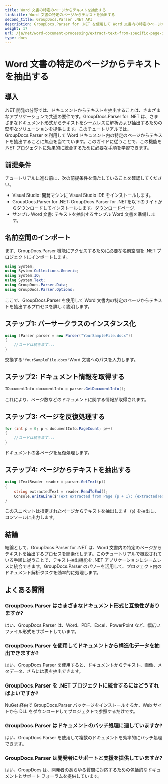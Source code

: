 ```yaml
---
title: Word 文書の特定のページからテキストを抽出する
linktitle: Word 文書の特定のページからテキストを抽出する
second_title: GroupDocs.Parser .NET API
description: GroupDocs.Parser for .NET を使用して Word 文書内の特定のページからテキストを抽出する方法を学習します。テキスト抽出機能を .NET に統合します。
weight: 17
url: /ja/net/word-document-processing/extract-text-from-specific-page-in-word-document/
type: docs
---
```

# Word 文書の特定のページからテキストを抽出する

## 導入
.NET 開発の分野では、ドキュメントからテキストを抽出することは、さまざまなアプリケーションで共通の要件です。GroupDocs.Parser for .NET は、さまざまなドキュメント形式からテキストをシームレスに解析および抽出するための堅牢なソリューションを提供します。このチュートリアルでは、GroupDocs.Parser を利用して Word ドキュメント内の特定のページからテキストを抽出することに焦点を当てています。このガイドに従うことで、この機能を .NET プロジェクトに効果的に統合するために必要な手順を学習できます。
## 前提条件
チュートリアルに進む前に、次の前提条件を満たしていることを確認してください。
- Visual Studio: 開発マシンに Visual Studio IDE をインストールします。
-  GroupDocs.Parser for .NET: GroupDocs.Parser for .NETを以下のサイトからダウンロードしてインストールします。[ダウンロードページ](https://releases.groupdocs.com/parser/net/).
- サンプル Word 文書: テキストを抽出するサンプル Word 文書を準備します。

## 名前空間のインポート
まず、GroupDocs.Parser 機能にアクセスするために必要な名前空間を .NET プロジェクトにインポートします。
```csharp
using System;
using System.Collections.Generic;
using System.IO;
using System.Text;
using GroupDocs.Parser.Data;
using GroupDocs.Parser.Options;
```

ここで、GroupDocs.Parser を使用して Word 文書内の特定のページからテキストを抽出するプロセスを詳しく説明します。
## ステップ1: パーサークラスのインスタンス化
```csharp
using (Parser parser = new Parser("YourSampleFile.docx"))
{
    //コードは続きます...
}
```
交換する`"YourSampleFile.docx"`Word 文書へのパスを入力します。
## ステップ2: ドキュメント情報を取得する
```csharp
IDocumentInfo documentInfo = parser.GetDocumentInfo();
```
これにより、ページ数などのドキュメントに関する情報が取得されます。
## ステップ3: ページを反復処理する
```csharp
for (int p = 0; p < documentInfo.PageCount; p++)
{
    //コードは続きます...
}
```
ドキュメントの各ページを反復処理します。
## ステップ4: ページからテキストを抽出する
```csharp
using (TextReader reader = parser.GetText(p))
{
    string extractedText = reader.ReadToEnd();
    Console.WriteLine($"Text extracted from Page {p + 1}: {extractedText}");
}
```
このスニペットは指定されたページからテキストを抽出します（`p`) を抽出し、コンソールに出力します。

## 結論
結論として、GroupDocs.Parser for .NET は、Word 文書内の特定のページからテキストを抽出するプロセスを簡素化します。このチュートリアルで概説されている手順に従うことで、テキスト抽出機能を .NET アプリケーションにシームレスに統合できます。GroupDocs.Parser のパワーを活用して、プロジェクト内のドキュメント解析タスクを効率的に処理します。

## よくある質問
### GroupDocs.Parser はさまざまなドキュメント形式と互換性がありますか?
はい、GroupDocs.Parser は、Word、PDF、Excel、PowerPoint など、幅広いファイル形式をサポートしています。
### GroupDocs.Parser を使用してドキュメントから構造化データを抽出できますか?
はい、GroupDocs.Parser を使用すると、ドキュメントからテキスト、画像、メタデータ、さらには表を抽出できます。
### GroupDocs.Parser を .NET プロジェクトに統合するにはどうすればよいですか?
NuGet 経由で GroupDocs.Parser パッケージをインストールするか、Web サイトから DLL をダウンロードしてプロジェクトで参照するだけです。
### GroupDocs.Parser はドキュメントのバッチ処理に適していますか?
はい、GroupDocs.Parser を使用して複数のドキュメントを効率的にバッチ処理できます。
### GroupDocs.Parser は開発者にサポートと支援を提供していますか?
はい、GroupDocs は、開発者のあらゆる質問に対応するための包括的なドキュメントとサポート フォーラムを提供しています。